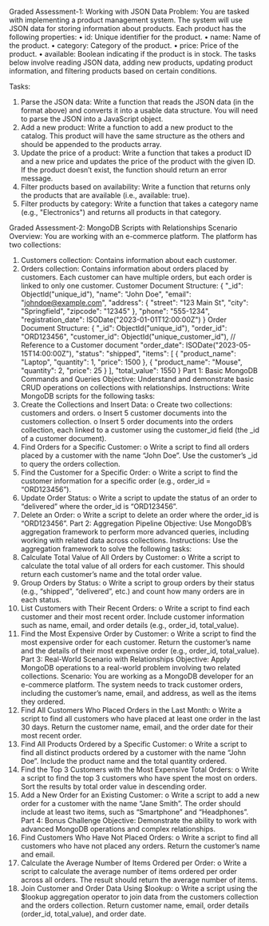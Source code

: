 Graded Assessment-1: Working with JSON Data
Problem:
You are tasked with implementing a product management system. The system will use JSON data for storing information about products. Each product has the following properties:
•	id: Unique identifier for the product.
•	name: Name of the product.
•	category: Category of the product.
•	price: Price of the product.
•	available: Boolean indicating if the product is in stock.
The tasks below involve reading JSON data, adding new products, updating product information, and filtering products based on certain conditions.

Tasks:
1. Parse the JSON data:
Write a function that reads the JSON data (in the format above) and converts it into a usable data structure. You will need to parse the JSON into a JavaScript object.
2. Add a new product:
Write a function to add a new product to the catalog. This product will have the same structure as the others and should be appended to the products array.
3. Update the price of a product:
Write a function that takes a product ID and a new price and updates the price of the product with the given ID. If the product doesn’t exist, the function should return an error message.
4. Filter products based on availability:
Write a function that returns only the products that are available (i.e., available: true).
5. Filter products by category:
Write a function that takes a category name (e.g., "Electronics") and returns all products in that category.



Graded Assessment-2: MongoDB Scripts with Relationships
Scenario Overview:
You are working with an e-commerce platform. The platform has two collections:
1.	Customers collection: Contains information about each customer.
2.	Orders collection: Contains information about orders placed by customers.
Each customer can have multiple orders, but each order is linked to only one customer.
Customer Document Structure:
{ "_id": ObjectId("unique_id"), "name": "John Doe", "email": "johndoe@example.com", "address": { "street": "123 Main St", "city": "Springfield", "zipcode": "12345" }, "phone": "555-1234", "registration_date": ISODate("2023-01-01T12:00:00Z") }
Order Document Structure:
{ "_id": ObjectId("unique_id"), "order_id": "ORD123456", "customer_id": ObjectId("unique_customer_id"), // Reference to a Customer document "order_date": ISODate("2023-05-15T14:00:00Z"), "status": "shipped", "items": [ { "product_name": "Laptop", "quantity": 1, "price": 1500 }, { "product_name": "Mouse", "quantity": 2, "price": 25 } ], "total_value": 1550 }
Part 1: Basic MongoDB Commands and Queries
Objective: Understand and demonstrate basic CRUD operations on collections with relationships.
Instructions: Write MongoDB scripts for the following tasks:
1.	Create the Collections and Insert Data:
o	Create two collections: customers and orders.
o	Insert 5 customer documents into the customers collection.
o	Insert 5 order documents into the orders collection, each linked to a customer using the customer_id field (the _id of a customer document).
2.	Find Orders for a Specific Customer:
o	Write a script to find all orders placed by a customer with the name “John Doe”. Use the customer’s _id to query the orders collection.
3.	Find the Customer for a Specific Order:
o	Write a script to find the customer information for a specific order (e.g., order_id = “ORD123456”).
4.	Update Order Status:
o	Write a script to update the status of an order to “delivered” where the order_id is “ORD123456”.
5.	Delete an Order:
o	Write a script to delete an order where the order_id is “ORD123456”.
Part 2: Aggregation Pipeline
Objective: Use MongoDB’s aggregation framework to perform more advanced queries, including working with related data across collections.
Instructions: Use the aggregation framework to solve the following tasks:
1.	Calculate Total Value of All Orders by Customer:
o	Write a script to calculate the total value of all orders for each customer. This should return each customer’s name and the total order value.
2.	Group Orders by Status:
o	Write a script to group orders by their status (e.g., “shipped”, “delivered”, etc.) and count how many orders are in each status.
3.	List Customers with Their Recent Orders:
o	Write a script to find each customer and their most recent order. Include customer information such as name, email, and order details (e.g., order_id, total_value).
4.	Find the Most Expensive Order by Customer:
o	Write a script to find the most expensive order for each customer. Return the customer’s name and the details of their most expensive order (e.g., order_id, total_value).
Part 3: Real-World Scenario with Relationships
Objective: Apply MongoDB operations to a real-world problem involving two related collections.
Scenario: You are working as a MongoDB developer for an e-commerce platform. The system needs to track customer orders, including the customer’s name, email, and address, as well as the items they ordered.
1.	Find All Customers Who Placed Orders in the Last Month:
o	Write a script to find all customers who have placed at least one order in the last 30 days. Return the customer name, email, and the order date for their most recent order.
2.	Find All Products Ordered by a Specific Customer:
o	Write a script to find all distinct products ordered by a customer with the name “John Doe”. Include the product name and the total quantity ordered.
3.	Find the Top 3 Customers with the Most Expensive Total Orders:
o	Write a script to find the top 3 customers who have spent the most on orders. Sort the results by total order value in descending order.
4.	Add a New Order for an Existing Customer:
o	Write a script to add a new order for a customer with the name “Jane Smith”. The order should include at least two items, such as “Smartphone” and “Headphones”.
Part 4: Bonus Challenge
Objective: Demonstrate the ability to work with advanced MongoDB operations and complex relationships.
1.	Find Customers Who Have Not Placed Orders:
o	Write a script to find all customers who have not placed any orders. Return the customer’s name and email.
2.	Calculate the Average Number of Items Ordered per Order:
o	Write a script to calculate the average number of items ordered per order across all orders. The result should return the average number of items.
3.	Join Customer and Order Data Using $lookup:
o	Write a script using the $lookup aggregation operator to join data from the customers collection and the orders collection. Return customer name, email, order details (order_id, total_value), and order date.




